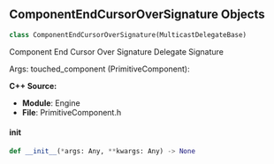 ## ComponentEndCursorOverSignature Objects

```python
class ComponentEndCursorOverSignature(MulticastDelegateBase)
```

Component End Cursor Over Signature  Delegate Signature

Args:
    touched_component (PrimitiveComponent):

**C++ Source:**

- **Module**: Engine
- **File**: PrimitiveComponent.h

<a id="unreal.ComponentEndCursorOverSignature.__init__"></a>

#### __init__

```python
def __init__(*args: Any, **kwargs: Any) -> None
```

<a id="unreal.ComponentEndOverlapSignature"></a>